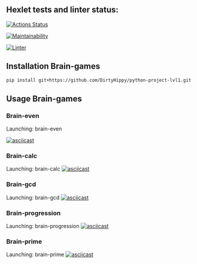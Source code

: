 ## Hexlet tests and linter status:
[![Actions Status](https://github.com/DirtyHippy/python-project-lvl1/workflows/hexlet-check/badge.svg)](https://github.com/DirtyHippy/python-project-lvl1/actions)

[![Maintainability](https://api.codeclimate.com/v1/badges/a99a88d28ad37a79dbf6/maintainability)](https://codeclimate.com/github/codeclimate/codeclimate/maintainability)


[![Linter](https://github.com/DirtyHippy/python-project-lvl1/workflows/linter/badge.svg)](https://github.com/DirtyHippy/python-project-lvl1/actions)

## Installation Brain-games
```bash 
pip install git+https://github.com/DirtyHippy/python-project-lvl1.git
```

## Usage Brain-games

### Brain-even
Launching: brain-even

[![asciicast](https://asciinema.org/a/vD90cw2nSOvrqou2fwvlKPOI1.svg)](https://asciinema.org/a/vD90cw2nSOvrqou2fwvlKPOI1)

### Brain-calc
Launching: brain-calc
[![asciicast](https://asciinema.org/a/pQxma65iuWfAc0UlaWjeVrk5Z.svg)](https://asciinema.org/a/pQxma65iuWfAc0UlaWjeVrk5Z)

### Brain-gcd
Launching: brain-gcd
[![asciicast](https://asciinema.org/a/zhv2MBRwF3GriEpMvDo9R1Uw7.svg)]( https://asciinema.org/a/zhv2MBRwF3GriEpMvDo9R1Uw7)

### Brain-progression
Launching: brain-progression
[![asciicast](https://asciinema.org/a/7ORJ9RdEvphday7NBA7X3WgZ6.svg)](https://asciinema.org/a/7ORJ9RdEvphday7NBA7X3WgZ6)

### Brain-prime
Launching: brain-prime
[![asciicast](https://asciinema.org/a/gsTlbzmTHmaXn1GidukbkEXqk.svg)](https://asciinema.org/a/gsTlbzmTHmaXn1GidukbkEXqk)